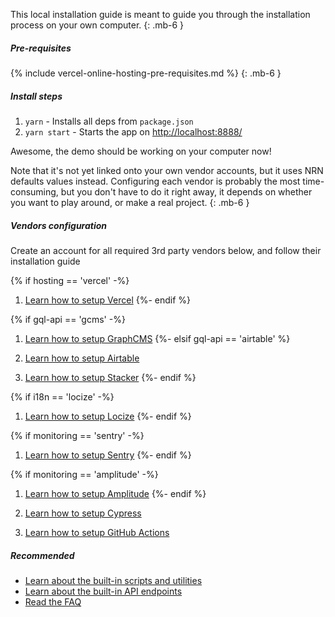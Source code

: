 This local installation guide is meant to guide you through the installation process on your own computer.
{: .mb-6 }

##### Pre-requisites

{% include vercel-online-hosting-pre-requisites.md %}
{: .mb-6 }

##### Install steps

1. `yarn` - Installs all deps from `package.json`
1. `yarn start` - Starts the app on [http://localhost:8888/](http://localhost:8888/)

Awesome, the demo should be working on your computer now!

Note that it's not yet linked onto your own vendor accounts, but it uses NRN defaults values instead.
Configuring each vendor is probably the most time-consuming, but you don't have to do it right away, it depends on whether you want to play around, or make a real project.
{: .mb-6 }

##### Vendors configuration

Create an account for all required 3rd party vendors below, and follow their installation guide

{% if hosting == 'vercel' -%}
1. [Learn how to setup Vercel](../guides/online-hosting/setup-vercel)
{%- endif %}

{% if gql-api == 'gcms' -%}
1. [Learn how to setup GraphCMS](../guides/graphql-api/setup-graphcms)
{%- elsif gql-api == 'airtable' %}
1. [Learn how to setup Airtable](../guides/airtable-api/setup-airtable)

1. [Learn how to setup Stacker](../guides/stacker-cms/setup-stacker)
{%- endif %}

{% if i18n == 'locize' -%}
1. [Learn how to setup Locize](../guides/i18n/setup-locize)
{%- endif %}

{% if monitoring == 'sentry' -%}
1. [Learn how to setup Sentry](../guides/monitoring/setup-sentry)
{%- endif %}

{% if monitoring == 'amplitude' -%}
1. [Learn how to setup Amplitude](../guides/analytics/setup-amplitude)
{%- endif %}

1. [Learn how to setup Cypress](../guides/testing/setup-cypress)

1. [Learn how to setup GitHub Actions](../guides/ci-cd)

##### Recommended

- [Learn about the built-in scripts and utilities](../guides/scripts-and-utilities)
- [Learn about the built-in API endpoints](../guides/api-endpoints)
- [Read the FAQ](../faq)
